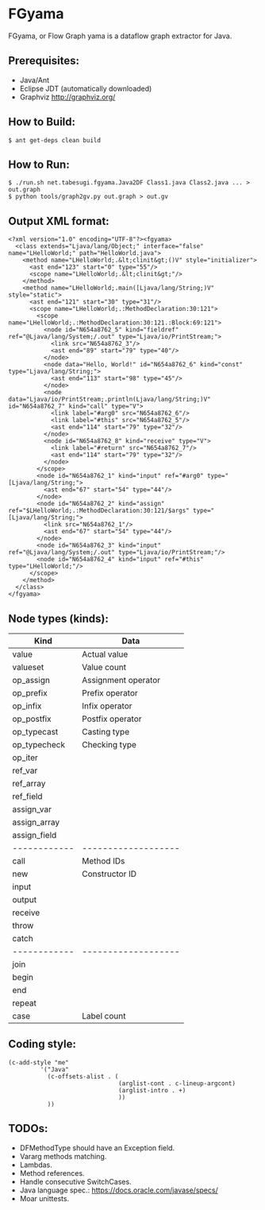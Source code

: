 # FGyama

FGyama, or Flow Graph yama is a dataflow graph extractor for Java.

## Prerequisites:

  * Java/Ant
  * Eclipse JDT (automatically downloaded)
  * Graphviz http://graphviz.org/

## How to Build:

    $ ant get-deps clean build

## How to Run:

    $ ./run.sh net.tabesugi.fgyama.Java2DF Class1.java Class2.java ... > out.graph
    $ python tools/graph2gv.py out.graph > out.gv

## Output XML format:

    <?xml version="1.0" encoding="UTF-8"?><fgyama>
      <class extends="Ljava/lang/Object;" interface="false" name="LHelloWorld;" path="HelloWorld.java">
        <method name="LHelloWorld;.&lt;clinit&gt;()V" style="initializer">
          <ast end="123" start="0" type="55"/>
          <scope name="LHelloWorld;.&lt;clinit&gt;"/>
        </method>
        <method name="LHelloWorld;.main([Ljava/lang/String;)V" style="static">
          <ast end="121" start="30" type="31"/>
          <scope name="LHelloWorld;.:MethodDeclaration:30:121">
            <scope name="LHelloWorld;.:MethodDeclaration:30:121.:Block:69:121">
              <node id="N654a8762_5" kind="fieldref" ref="@Ljava/lang/System;/.out" type="Ljava/io/PrintStream;">
                <link src="N654a8762_3"/>
                <ast end="89" start="79" type="40"/>
              </node>
              <node data="Hello, World!" id="N654a8762_6" kind="const" type="Ljava/lang/String;">
                <ast end="113" start="98" type="45"/>
              </node>
              <node data="Ljava/io/PrintStream;.println(Ljava/lang/String;)V" id="N654a8762_7" kind="call" type="V">
                <link label="#arg0" src="N654a8762_6"/>
                <link label="#this" src="N654a8762_5"/>
                <ast end="114" start="79" type="32"/>
              </node>
              <node id="N654a8762_8" kind="receive" type="V">
                <link label="#return" src="N654a8762_7"/>
                <ast end="114" start="79" type="32"/>
              </node>
            </scope>
            <node id="N654a8762_1" kind="input" ref="#arg0" type="[Ljava/lang/String;">
              <ast end="67" start="54" type="44"/>
            </node>
            <node id="N654a8762_2" kind="assign" ref="$LHelloWorld;.:MethodDeclaration:30:121/$args" type="[Ljava/lang/String;">
              <link src="N654a8762_1"/>
              <ast end="67" start="54" type="44"/>
            </node>
            <node id="N654a8762_3" kind="input" ref="@Ljava/lang/System;/.out" type="Ljava/io/PrintStream;"/>
            <node id="N654a8762_4" kind="input" ref="#this" type="LHelloWorld;"/>
          </scope>
        </method>
      </class>
    </fgyama>

## Node types (kinds):

| Kind         | Data                |
| ------------ | ------------------- |
| value        | Actual value        |
| valueset     | Value count         |
| op_assign    | Assignment operator |
| op_prefix    | Prefix operator     |
| op_infix     | Infix operator      |
| op_postfix   | Postfix operator    |
| op_typecast  | Casting type        |
| op_typecheck | Checking type       |
| op_iter      |                     |
| ref_var      |                     |
| ref_array    |                     |
| ref_field    |                     |
| assign_var   |                     |
| assign_array |                     |
| assign_field |                     |
| ------------ | ------------------- |
| call         | Method IDs          |
| new          | Constructor ID      |
| input        |                     |
| output       |                     |
| receive      |                     |
| throw        |                     |
| catch        |                     |
| ------------ | ------------------- |
| join         |                     |
| begin        |                     |
| end          |                     |
| repeat       |                     |
| case         | Label count         |

## Coding style:

    (c-add-style "me"
             '("Java"
               (c-offsets-alist . (
                                   (arglist-cont . c-lineup-argcont)
                                   (arglist-intro . +)
                                   ))
               ))

## TODOs:

  * DFMethodType should have an Exception field.
  * Vararg methods matching.
  * Lambdas.
  * Method references.
  * Handle consecutive SwitchCases.
  * Java language spec.: https://docs.oracle.com/javase/specs/
  * Moar unittests.
